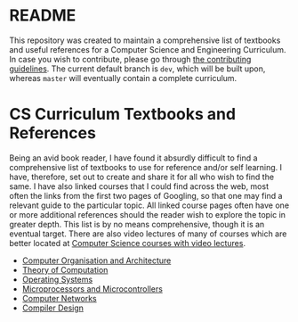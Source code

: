 # README

This repository was created to maintain a comprehensive list of textbooks and useful references for a Computer Science and Engineering Curriculum. In case you wish to contribute, please go through [the contributing guidelines](CONTRIBUTING.md). The current default branch is `dev`, which will be built upon, whereas `master` will eventually contain a complete curriculum.

# CS Curriculum Textbooks and References

Being an avid book reader, I have found it absurdly difficult to find a comprehensive list of textbooks to use for reference and/or self learning. I have, therefore, set out to create and share it for all who wish to find the same. I have also linked courses that I could find across the web, most often the links from the first two pages of Googling, so that one may find a relevant guide to the particular topic. All linked course pages often have one or more additional references should the reader wish to explore the topic in greater depth. This list is by no means comprehensive, though it is an eventual target. There are also video lectures of many of courses which are better located at [Computer Science courses with video lectures](https://github.com/Developer-Y/cs-video-courses).

- [Computer Organisation and Architecture](Curriculum.md/#computer-organisation-and-architecture)
- [Theory of Computation](Curriculum.md/#theory-of-computation)
- [Operating Systems](Curriculum.md/#operating-systems)
- [Microprocessors and Microcontrollers](Curriculum.md/#microprocessors-and-microcontrollers)
- [Computer Networks](Curriculum.md/#computer-networks)
- [Compiler Design](Curriculum.md/#compiler-design)
